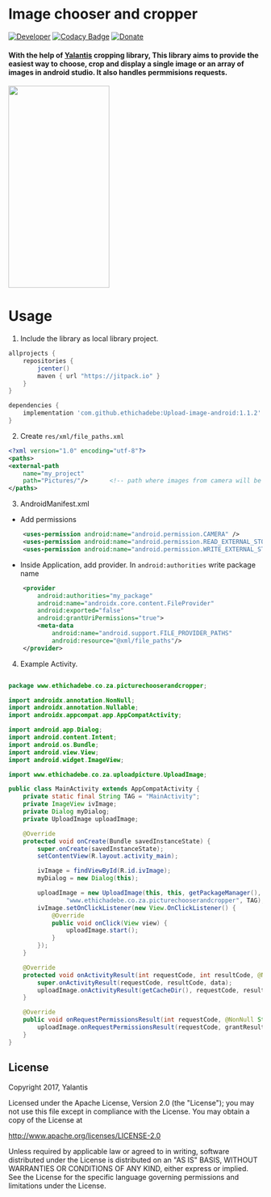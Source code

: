# Image chooser and cropper

[![Developer](https://img.shields.io/badge/Developer%20Website-Ethic%20Hadebe-green.svg)](http://ethichadebe.cf/?i=1)
[![Codacy Badge](https://api.codacy.com/project/badge/Grade/42eb7b00b93645c0812c045ab26cb3b7)](https://www.codacy.com/app/dvg4000/circle-menu-android?utm_source=github.com&amp;utm_medium=referral&amp;utm_content=Ramotion/circle-menu-android&amp;utm_campaign=Badge_Grade)
[![Donate](https://img.shields.io/badge/Version-1.1.2-blue.svg)](https://paypal.me/Ramotion)

#### With the help of [Yalantis](https://yalantis.com/?utm_source=github) cropping library, This library aims to provide the easiest way to choose, crop and display a single image or an array of images in android studio. It also handles permmisions requests.

<img src="preview.gif" width="200" height="400">

# Usage

1. Include the library as local library project.

```groovy
allprojects {
	repositories {
		jcenter()
		maven { url "https://jitpack.io" }
	}
}
```

```groovy 
dependencies {
	implementation 'com.github.ethichadebe:Upload-image-android:1.1.2'
}
```

2. Create ```res/xml/file_paths.xml```

```xml
<?xml version="1.0" encoding="utf-8"?>
<paths>
<external-path
    name="my_project"	
    path="Pictures/"/>		<!-- path where images from camera will be stored -->
</paths>
```

3. AndroidManifest.xml

* Add permissions
```xml
    <uses-permission android:name="android.permission.CAMERA" />
    <uses-permission android:name="android.permission.READ_EXTERNAL_STORAGE" />
    <uses-permission android:name="android.permission.WRITE_EXTERNAL_STORAGE" />
```

* Inside Application, add provider. In ```android:authorities``` write package name
```xml
    <provider
        android:authorities="my_package"
        android:name="androidx.core.content.FileProvider"
        android:exported="false"
        android:grantUriPermissions="true">
        <meta-data
            android:name="android.support.FILE_PROVIDER_PATHS"
            android:resource="@xml/file_paths"/>
    </provider>
```

4. Example Activity.

```java

package www.ethichadebe.co.za.picturechooserandcropper;

import androidx.annotation.NonNull;
import androidx.annotation.Nullable;
import androidx.appcompat.app.AppCompatActivity;

import android.app.Dialog;
import android.content.Intent;
import android.os.Bundle;
import android.view.View;
import android.widget.ImageView;

import www.ethichadebe.co.za.uploadpicture.UploadImage;

public class MainActivity extends AppCompatActivity {
    private static final String TAG = "MainActivity";
    private ImageView ivImage;
    private Dialog myDialog;
    private UploadImage uploadImage;

    @Override
    protected void onCreate(Bundle savedInstanceState) {
        super.onCreate(savedInstanceState);
        setContentView(R.layout.activity_main);

        ivImage = findViewById(R.id.ivImage);
        myDialog = new Dialog(this);

        uploadImage = new UploadImage(this, this, getPackageManager(), myDialog, ivImage,
                "www.ethichadebe.co.za.picturechooserandcropper", TAG);
        ivImage.setOnClickListener(new View.OnClickListener() {
            @Override
            public void onClick(View view) {
                uploadImage.start();
            }
        });
    }

    @Override
    protected void onActivityResult(int requestCode, int resultCode, @Nullable Intent data) {
        super.onActivityResult(requestCode, resultCode, data);
        uploadImage.onActivityResult(getCacheDir(), requestCode, resultCode, data);
    }

    @Override
    public void onRequestPermissionsResult(int requestCode, @NonNull String[] permissions, @NonNull int[] grantResults) {
        uploadImage.onRequestPermissionsResult(requestCode, grantResults);
    }
}

```

## License

Copyright 2017, Yalantis

Licensed under the Apache License, Version 2.0 (the "License");
you may not use this file except in compliance with the License.
You may obtain a copy of the License at

http://www.apache.org/licenses/LICENSE-2.0

Unless required by applicable law or agreed to in writing, software
distributed under the License is distributed on an "AS IS" BASIS,
WITHOUT WARRANTIES OR CONDITIONS OF ANY KIND, either express or implied.
See the License for the specific language governing permissions and
limitations under the License.